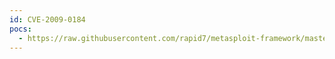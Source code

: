 ```yaml
---
id: CVE-2009-0184
pocs:
  - https://raw.githubusercontent.com/rapid7/metasploit-framework/master/modules/exploits/windows/fileformat/fdm_torrent.rb
---
```

